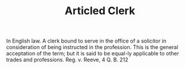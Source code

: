 ---
title: Articled Clerk
permalink: "/definitions/articled-clerk.html"
body: In English law. A clerk bound to serve in the office of a solicitor in consideration
  of being instructed in the profession. This is the general acceptation of the term;
  but it is said to be equal-ly applicable to other trades and professions. Reg. v.
  Reeve, 4 Q. B. 212
published_at: '2018-07-07'
layout: post
---